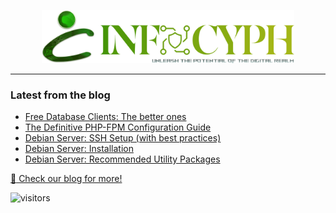 <p align="center">
    <a href="https://infocyph.com" target="_blank">
        <img src="https://raw.githubusercontent.com/infocyph/.github/main/profile/logo-icon-slogun.png" width="80%">
    </a>
</p>

<hr>

### Latest from the blog
<!-- BLOG-POST-LIST:START -->
- [Free Database Clients: The better ones](https://blog.infocyph.com/free-database-clients-the-better-ones-8a7dfaa78b40?source=rss----04c43a49e62c---4)
- [The Definitive PHP-FPM Configuration Guide](https://blog.infocyph.com/the-definitive-php-fpm-configuration-guide-b6379b6a838b?source=rss----04c43a49e62c---4)
- [Debian Server: SSH Setup &lpar;with best practices&rpar;](https://blog.infocyph.com/debian-server-ssh-setup-with-best-practices-078f2c06c9c9?source=rss----04c43a49e62c---4)
- [Debian Server: Installation](https://blog.infocyph.com/debian-server-installation-c327a94dd15d?source=rss----04c43a49e62c---4)
- [Debian Server: Recommended Utility Packages](https://blog.infocyph.com/debian-server-recommended-non-security-packages-75a4c6a09f6b?source=rss----04c43a49e62c---4)
<!-- BLOG-POST-LIST:END -->

[:book: Check our blog for more!](https://blog.infocyph.com/)

![visitors](https://visitor-badge.laobi.icu/badge?page_id=infocyph.com)
